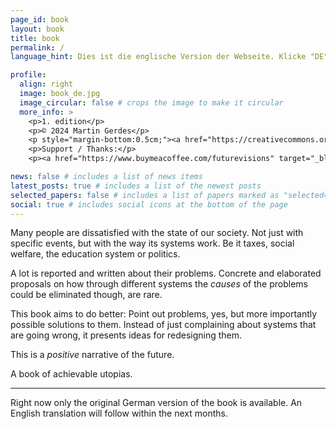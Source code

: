 ```yaml
---
page_id: book
layout: book
title: book
permalink: /
language_hint: Dies ist die englische Version der Webseite. Klicke "DE" rechts oben, um auf Deutsch umzuschalten.

profile:
  align: right
  image: book_de.jpg
  image_circular: false # crops the image to make it circular
  more_info: >
    <p>1. edition</p>
    <p>© 2024 Martin Gerdes</p>
    <p style="margin-bottom:0.5cm;"><a href="https://creativecommons.org/licenses/by-sa/4.0/legalcode">CC BY-SA 4.0</a></p><br>
    <p>Support / Thanks:</p>
    <p><a href="https://www.buymeacoffee.com/futurevisions" target="_blank"><img src="/assets/img/buymeacoffee.png" alt="Buy Me A Coffee" style="height: 60px !important;width: 217px !important;" ></a></p>

news: false # includes a list of news items
latest_posts: true # includes a list of the newest posts
selected_papers: false # includes a list of papers marked as "selected={true}"
social: true # includes social icons at the bottom of the page
---
```


Many people are dissatisfied with the state of our society. Not just with specific events, but with the way its systems work. Be it taxes, social welfare, the education system or politics.

A lot is reported and written about their problems. Concrete and elaborated proposals on how through different systems the _causes_ of the problems could be eliminated though, are rare.

This book aims to do better: Point out problems, yes, but more importantly possible solutions to them. Instead of just complaining about systems that are going wrong, it presents ideas for redesigning them.

This is a _positive_ narrative of the future.

A book of achievable utopias.

---

Right now only the original German version of the book is available. An English translation will follow within the next months.
